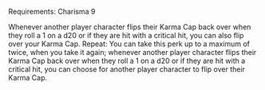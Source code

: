 Requirements: Charisma 9

Whenever another player character flips their Karma Cap back over when they roll a 1 on a d20 or if they are hit with a critical hit, you can also flip over your Karma Cap. Repeat: You can take this perk up to a maximum of twice, when you take it again; whenever another player character flips their Karma Cap back over when they roll a 1 on a d20 or if they are hit with a critical hit, you can choose for another player character to flip over their Karma Cap.